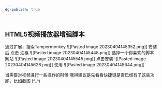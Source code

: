 ```yaml
---
dg-publish: true
---
```

```toc
```

## HTML5视频播放器增强脚本
通过扩展，搜索Tampermonkey
![[Pasted image 20230404145352.png]]
安装后 点击 油猴
![[Pasted image 20230404145448.png]]
选择一个你喜欢的脚本网站
![[Pasted image 20230404145545.png]]
点击安装
![[Pasted image 20230404145628.png]]
使用
![[Pasted image 20230404145644.png]]


当需要对视频进行一些操作的时候 我得建议是先看看快捷键是否已经有了这些功能，比如截图 (*^_^*)
